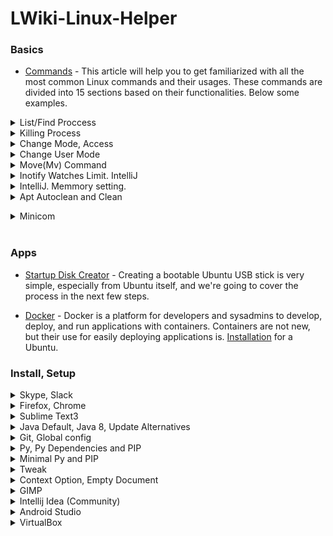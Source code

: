 # LWiki-Linux-Helper



### Basics

* [Commands](https://linoxide.com/linux-how-to/linux-commands-brief-outline-examples/) - This article will help you to get familiarized with all the most common Linux commands and their usages. These commands are divided into 15 sections based on their functionalities. Below some examples.


<details> 
<summary> List/Find Proccess </summary>
<p> 

```
sudo ps -ef
```
`ps` - displays processes for the current shell. `-e` - display every active process on a Linux. `-f`- to perform a full-format listing.

```
sudo lsof -t -i:8000
```
`lsof` - list of files(also used for to list related processes). `-t` - show only process ID. `-i` - show only internet connections related process (port in our case). 

</p>
</details>


<details> 
<summary> Killing Process </summary>
<p> 
   
```
# Kill a process by PID
sudo kill <SIG> <PID>

# Kill a process by name
sudo killall <name>
```
   
Possible signals(SIG) for killing.
SIGHUP 1 SIGINT 2  SIGKILL 9, etc. 

</p>
</details>


<details> 
<summary> Change Mode, Access </summary>
<p> 

For the directories only. For the most cases. 
```
find <folder> -type d -exec sudo chmod 755 {} \;
```

Only if you understand, what you are doing.
```
sudo chmod 755 -R <folder>
```

</p>
</details>


<details> 
<summary> Change User Mode </summary>
<p> 

sudo chown <flags> <user-to> <dir>

```
sudo chown -R $USER ./out
```

</p>
</details>



<details> 
<summary> Move(Mv) Command </summary>
<p> 


Mv command main options.`mv -f`	force move by overwriting destination file without prompt. `mv -i`	interactive prompt before overwrite. `mv -u`	update - move when source is newer than destination. `mv -v`	verbose - print source and destination files


Move main.c def.h files to /home/usr/rapid/ directory

```
mv main.c def.h /home/usr/rapid/
```

Move all C files in current directory to subdirectory bak

```
mv *.c bak
```

Move all files in subdirectory bak to current directory

```
mv bak/* .
```

Rename file main.c to main.bak

```
mv main.c main.bak
```

Rename directory bak to bak2:

```
mv bak bak2
```

</p>
</details>


<details> 
<summary> Inotify Watches Limit. IntelliJ </summary>
<p> 

Inotify requires a "watch handle" to be set for each directory in the project. Unfortunately, the default limit of watch handles may not be enough for reasonably sized projects, and reaching the limit will force IntelliJ platform to fall back to recursive scans of directory trees.


```
wget  -O /etc/sysctl.d/60-jetbrains.conf "https://gist.githubusercontent.com/bittner/c7d1d49fe0c9af907f24/raw/e2448528477ca3508ad480bea52d3dad54a58f10/60-jetbrains.conf"

sudo sysctl --system
```

</p>
</details>


<details> 
<summary> IntelliJ. Memmory setting.</summary>
<p> 

`idea.vmoptions` and `idea64.vmoptions`

```
-Xms748m
-Xmx748m
```

`idea.properties`

```
idea.max.intellisense.filesize=999999
idea.max.content.load.filesize=999999
```

</p>
</details>


<details> 
<summary> Apt Autoclean and Clean </summary>
<p> 


```
sudo apt-get update; \
sudo apt-get autoremove; \
sudo apt-get autoclean; \
sudo apt-get clean;
```

</p>
</details>

</p>
</details>


<details> 
<summary> Minicom </summary>
<p> 

Connection Serial Port to USB

```
dmesg | grep tty; \
sudo minicom -s; 
```

</p>
</details>
</br>



### Apps


* [Startup Disk Creator](https://tutorials.ubuntu.com/tutorial/tutorial-create-a-usb-stick-on-ubuntu#0) - Creating a bootable Ubuntu USB stick is very simple, especially from Ubuntu itself, and we're going to cover the process in the next few steps.



* [Docker](https://docs.docker.com/) - Docker is a platform for developers and sysadmins to develop, deploy, and run applications with containers. Containers are not new, but their use for easily deploying applications is. [Installation](https://docs.docker.com/install/linux/docker-ce/ubuntu/#install-docker-ce-1) for a Ubuntu.



### Install, Setup


<details> 
<summary> Skype, Slack </summary>
<p> 
   
```
wget https://repo.skype.com/latest/skypeforlinux-64.deb; \
sudo dpkg -i skypeforlinux-64.deb; sudo apt-get update; \
sudo snap install slack --classic; 
```

</p>
</details>


<details> 
<summary> Firefox, Chrome </summary>
<p> 
   
```
sudo apt-get update; sudo apt install firefox; \
sudo wget https://dl.google.com/linux/direct/google-chrome-stable_current_amd64.deb; \
sudo dpkg -i google-chrome-stable_current_amd64.deb; 
```

</p>
</details>

<details> 
<summary> Sublime Text3 </summary>
<p> 
   
```
wget -qO - https://download.sublimetext.com/sublimehq-pub.gpg | sudo apt-key add -; \
sudo apt-add-repository "deb https://download.sublimetext.com/ apt/stable/"; \
sudo apt-get update; sudo apt-get install sublime-text;
```

</p>
</details>


<details> 
<summary> Java Default, Java 8, Update Alternatives </summary>
<p> 
   
```
sudo apt-get update; sudo apt install default-jdk; \
sudo apt install openjdk-8-jdk; \
sudo update-alternatives --config java; \
sudo update-alternatives --config javac; \
sudo update-alternatives --config javadoc; \
sudo update-alternatives --config javap;
```

</p>
</details>

 
<details> 
<summary> Git, Global config </summary>
<p> 
   
```
sudo apt update; sudo apt install git; \
git config --global user.name "GensaGames"; \
git config --global user.email "GensaGames@domain.com";
```

</p>
</details>


<details> 
<summary> Py, Py Dependencies and PIP </summary>
<p> 
   
```
sudo apt-get update; sudo apt-get install python3.6; \
sudo apt-get install python3-distutils; \
sudo apt-get install python3-tk; \
sudo apt install python3-testresources; \
wget https://bootstrap.pypa.io/get-pip.py; \
sudo python3 get-pip.py; \
sudo pip3 install pipenv; 
```

</p>
</details>


<details> 
<summary> Minimal Py and PIP </summary>
<p> 
   
```
sudo apt update; sudo apt install python-minimal; \
wget https://bootstrap.pypa.io/get-pip.py; \
sudo apt-get install python-tk; \
sudo python get-pip.py;  \
sudo pip install pipenv;
```

</p>
</details>


<details> 
<summary> Tweak </summary>
<p> 
   
```
sudo apt-get install gnome-tweak-tool; 
```

</p>
</details>


<details> 
<summary> Context Option, Empty Document </summary>
<p> 
   
```
touch ~/Templates/Empty\ Document
```

</p>
</details>


<details> 
<summary> GIMP </summary>
<p> 
   
```
sudo add-apt-repository ppa:otto-kesselgulasch/gimp; \
sudo apt-get update; sudo apt-get install gimp;
```

</p>
</details>



<details> 
<summary> Intellij Idea (Community) </summary>
<p> 
   
   
```
wget "https://raw.githubusercontent.com/GensaGames/LWiki-Linux-Helper/master/scripts/Intellij-Setup.sh"; \
sudo chmod 777 Intellij-Setup.sh; \
sudo ./Intellij-Setup.sh; 

```

</p>
</details>

<details> 
<summary> Android Studio </summary>
<p> 
   
   
```
wget "https://dl.google.com/dl/android/studio/ide-zips/3.2.1.0/android-studio-ide-181.5056338-linux.zip"; 

```

</p>
</details>



<details> 
<summary> VirtualBox </summary>
<p> 
   
   
```
sudo apt install virtualbox

```

</p>
</details>
</br>
